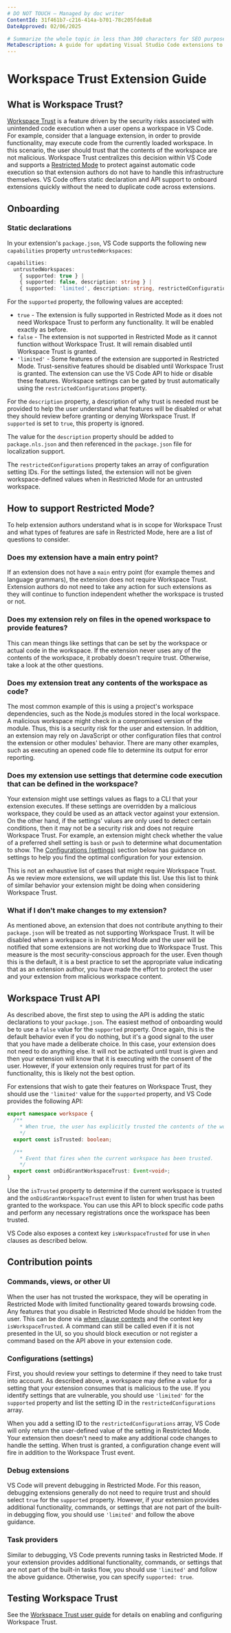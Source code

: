 ```yaml
---
# DO NOT TOUCH — Managed by doc writer
ContentId: 31f461b7-c216-414a-b701-78c205fde8a8
DateApproved: 02/06/2025

# Summarize the whole topic in less than 300 characters for SEO purpose
MetaDescription: A guide for updating Visual Studio Code extensions to support Workspace Trust
---
```


# Workspace Trust Extension Guide

## What is Workspace Trust?

[Workspace Trust](/docs/editor/workspace-trust) is a feature driven by the security risks associated with unintended code execution when a user opens a workspace in VS Code. For example, consider that a language extension, in order to provide functionality, may execute code from the currently loaded workspace. In this scenario, the user should trust that the contents of the workspace are not malicious. Workspace Trust centralizes this decision within VS Code and supports a [Restricted Mode](/docs/editor/workspace-trust#_restricted-mode) to protect against automatic code execution so that extension authors do not have to handle this infrastructure themselves. VS Code offers static declaration and API support to onboard extensions quickly without the need to duplicate code across extensions.

## Onboarding

### Static declarations

In your extension's `package.json`, VS Code supports the following new `capabilities` property `untrustedWorkspaces`:

```typescript
capabilities:
  untrustedWorkspaces:
    { supported: true } |
    { supported: false, description: string } |
    { supported: 'limited', description: string, restrictedConfigurations?: string[] }
```

For the `supported` property, the following values are accepted:

* `true` - The extension is fully supported in Restricted Mode as it does not need Workspace Trust to perform any functionality. It will be enabled exactly as before.
* `false` - The extension is not supported in Restricted Mode as it cannot function without Workspace Trust. It will remain disabled until Workspace Trust is granted.
* `'limited'` - Some features of the extension are supported in Restricted Mode. Trust-sensitive features should be disabled until Workspace Trust is granted. The extension can use the VS Code API to hide or disable these features. Workspace settings can be gated by trust automatically using the `restrictedConfigurations` property.

For the `description` property, a description of why trust is needed must be provided to help the user understand what features will be disabled or what they should review before granting or denying Workspace Trust. If `supported` is set to `true`, this property is ignored.

The value for the `description` property should be added to `package.nls.json` and then referenced in the `package.json` file for localization support.

The `restrictedConfigurations` property takes an array of configuration setting IDs. For the settings listed, the extension will not be given workspace-defined values when in Restricted Mode for an untrusted workspace.

## How to support Restricted Mode?

To help extension authors understand what is in scope for Workspace Trust and what types of features are safe in Restricted Mode, here are a list of questions to consider.

### Does my extension have a main entry point?

If an extension does not have a `main` entry point (for example themes and language grammars), the extension does not require Workspace Trust. Extension authors do not need to take any action for such extensions as they will continue to function independent whether the workspace is trusted or not.

### Does my extension rely on files in the opened workspace to provide features?

This can mean things like settings that can be set by the workspace or actual code in the workspace. If the extension never uses any of the contents of the workspace, it probably doesn't require trust. Otherwise, take a look at the other questions.

### Does my extension treat any contents of the workspace as code?

The most common example of this is using a project's workspace dependencies, such as the Node.js modules stored in the local workspace. A malicious workspace might check in a compromised version of the module. Thus, this is a security risk for the user and extension. In addition, an extension may rely on JavaScript or other configuration files that control the extension or other modules' behavior. There are many other examples, such as executing an opened code file to determine its output for error reporting.

### Does my extension use settings that determine code execution that can be defined in the workspace?

Your extension might use settings values as flags to a CLI that your extension executes. If these settings are overridden by a malicious workspace, they could be used as an attack vector against your extension. On the other hand, if the settings' values are only used to detect certain conditions, then it may not be a security risk and does not require Workspace Trust. For example, an extension might check whether the value of a preferred shell setting is `bash` or `pwsh` to determine what documentation to show. The [Configurations (settings)](#configurations-settings) section below has guidance on settings to help you find the optimal configuration for your extension.

This is not an exhaustive list of cases that might require Workspace Trust. As we review more extensions, we will update this list. Use this list to think of similar behavior your extension might be doing when considering Workspace Trust.

### What if I don't make changes to my extension?

As mentioned above, an extension that does not contribute anything to their `package.json` will be treated as not supporting Workspace Trust. It will be disabled when a workspace is in Restricted Mode and the user will be notified that some extensions are not working due to Workspace Trust. This measure is the most security-conscious approach for the user. Even though this is the default, it is a best practice to set the appropriate value indicating that as an extension author, you have made the effort to protect the user and your extension from malicious workspace content.

## Workspace Trust API

As described above, the first step to using the API is adding the static declarations to your `package.json`. The easiest method of onboarding would be to use a `false` value for the `supported` property. Once again, this is the default behavior even if you do nothing, but it's a good signal to the user that you have made a deliberate choice. In this case, your extension does not need to do anything else. It will not be activated until trust is given and then your extension will know that it is executing with the consent of the user. However, if your extension only requires trust for part of its functionality, this is likely not the best option.

For extensions that wish to gate their features on Workspace Trust, they should use the `'limited'` value for the `supported` property, and VS Code provides the following API:

```typescript
export namespace workspace {
  /**
    * When true, the user has explicitly trusted the contents of the workspace.
    */
  export const isTrusted: boolean;

  /**
    * Event that fires when the current workspace has been trusted.
    */
  export const onDidGrantWorkspaceTrust: Event<void>;
}
```

Use the `isTrusted` property to determine if the current workspace is trusted and the `onDidGrantWorkspaceTrust` event to listen for when trust has been granted to the workspace. You can use this API to block specific code paths and perform any necessary registrations once the workspace has been trusted.

VS Code also exposes a context key `isWorkspaceTrusted` for use in `when` clauses as described below.

## Contribution points

### Commands, views, or other UI

When the user has not trusted the workspace, they will be operating in Restricted Mode with limited functionality geared towards browsing code. Any features that you disable in Restricted Mode should be hidden from the user. This can be done via [when clause contexts](/api/references/when-clause-contexts) and the context key `isWorkspaceTrusted`. A command can still be called even if it is not presented in the UI, so you should block execution or not register a command based on the API above in your extension code.

### Configurations (settings)

First, you should review your settings to determine if they need to take trust into account. As described above, a workspace may define a value for a setting that your extension consumes that is malicious to the use. If you identify settings that are vulnerable, you should use `'limited'` for the `supported` property and list the setting ID in the `restrictedConfigurations` array.

When you add a setting ID to the `restrictedConfigurations` array, VS Code will only return the user-defined value of the setting in Restricted Mode. Your extension then doesn't need to make any additional code changes to handle the setting. When trust is granted, a configuration change event will fire in addition to the Workspace Trust event.

### Debug extensions

VS Code will prevent debugging in Restricted Mode. For this reason, debugging extensions generally do not need to require trust and should select `true` for the `supported` property. However, if your extension provides additional functionality, commands, or settings that are not part of the built-in debugging flow, you should use `'limited'` and follow the above guidance.

### Task providers

Similar to debugging, VS Code prevents running tasks in Restricted Mode. If your extension provides additional functionality, commands, or settings that are not part of the built-in tasks flow, you should use `'limited'` and follow the above guidance. Otherwise, you can specify `supported: true`.

## Testing Workspace Trust

See the [Workspace Trust user guide](/docs/editor/workspace-trust) for details on enabling and configuring Workspace Trust.
